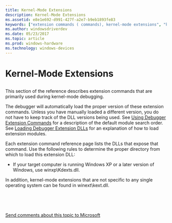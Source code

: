 ```yaml
---
title: Kernel-Mode Extensions
description: Kernel-Mode Extensions
ms.assetid: e8e1e692-d991-427f-a2e7-b9eb1893fe83
keywords: ["extension commands ( commands), kernel-mode extensions", "kdextx86.dll (kernel-mode extensions)", "kdexts.dll (kernel-mode extensions)", "kext.dll (kernel-mode extensions)", "kernel-mode extensions (kdext .dll and kext.dll)"]
ms.author: windowsdriverdev
ms.date: 05/23/2017
ms.topic: article
ms.prod: windows-hardware
ms.technology: windows-devices
---
```


# Kernel-Mode Extensions


## <span id="ddk_kernel_mode_extensions_dbg"></span><span id="DDK_KERNEL_MODE_EXTENSIONS_DBG"></span>


This section of the reference describes extension commands that are primarily used during kernel-mode debugging.

The debugger will automatically load the proper version of these extension commands. Unless you have manually loaded a different version, you do not have to keep track of the DLL versions being used. See [Using Debugger Extension Commands](using-debugger-extension-commands.md) for a description of the default module search order. See [Loading Debugger Extension DLLs](loading-debugger-extension-dlls.md) for an explanation of how to load extension modules.

Each extension command reference page lists the DLLs that expose that command. Use the following rules to determine the proper directory from which to load this extension DLL:

-   If your target computer is running Windows XP or a later version of Windows, use winxp\\Kdexts.dll.

In addition, kernel-mode extensions that are not specific to any single operating system can be found in winext\\kext.dll.

 

 

[Send comments about this topic to Microsoft](mailto:wsddocfb@microsoft.com?subject=Documentation%20feedback%20[debugger\debugger]:%20Kernel-Mode%20Extensions%20%20RELEASE:%20%285/15/2017%29&body=%0A%0APRIVACY%20STATEMENT%0A%0AWe%20use%20your%20feedback%20to%20improve%20the%20documentation.%20We%20don't%20use%20your%20email%20address%20for%20any%20other%20purpose,%20and%20we'll%20remove%20your%20email%20address%20from%20our%20system%20after%20the%20issue%20that%20you're%20reporting%20is%20fixed.%20While%20we're%20working%20to%20fix%20this%20issue,%20we%20might%20send%20you%20an%20email%20message%20to%20ask%20for%20more%20info.%20Later,%20we%20might%20also%20send%20you%20an%20email%20message%20to%20let%20you%20know%20that%20we've%20addressed%20your%20feedback.%0A%0AFor%20more%20info%20about%20Microsoft's%20privacy%20policy,%20see%20http://privacy.microsoft.com/default.aspx. "Send comments about this topic to Microsoft")




